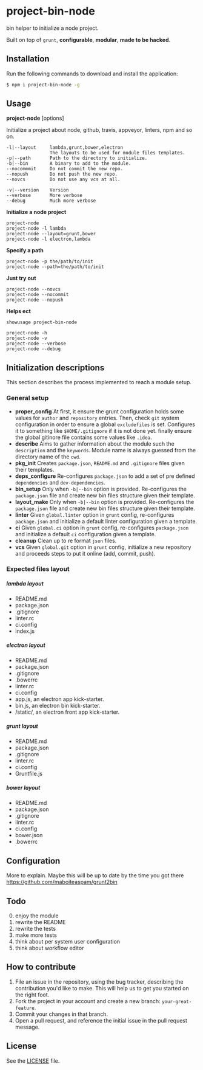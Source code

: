 # project-bin-node
bin helper to initialize a node project.

Built on top of `grunt`, __configurable__, __modular__, __made to be hacked__.


## Installation
Run the following commands to download and install the application:

```sh
$ npm i project-bin-node -g
```


## Usage

__project-node__ [options]

Initialize a project about node, github, travis, appveyor, linters, npm and so on.

    -l|--layout     lambda,grunt,bower,electron
                    The layouts to be used for module files templates.
    -p|--path       Path to the directory to initialize.
    -b|--bin        A binary to add to the module.
    --nocommmit     Do not commit the new repo.
    --nopush        Do not push the new repo.
    --novcs         Do not use any vcs at all.
    
    -v|--version    Version
    --verbose       More verbose
    --debug         Much more verbose


__Initialize a node project__

    project-node
    project-node -l lambda
    project-node --layout=grunt,bower
    project-node -l electron,lambda


__Specify a path__

    project-node -p the/path/to/init
    project-node --path=the/path/to/init


__Just try out__

    project-node --novcs
    project-node --nocommit
    project-node --nopush


__Helps ect__

    showusage project-bin-node
    
    project-node -h
    project-node -v
    project-node --verbose
    project-node --debug


## Initialization descriptions

This section describes the process implemented to reach a module setup.

### General setup

- __proper_config__ 
    At first, it ensure the grunt configuration holds some values for `author` and `repository` entries.
    Then, check `git` system configuration in order to ensure a global `excludefiles` is set. 
    Configures it to something like `$HOME/.gitignore` if it is not done yet.
    finally ensure the global gitinore file contains some values like `.idea`.
- __describe__
    Aims to gather information about the module such the `description` and the `keywords`.
    Module name is always guessed from the directory name of the `cwd`.
- __pkg_init__
    Creates `package.json`, `README.md` and `.gitignore` files given their templates.
- __deps_configure__
    Re-configures `package.json` to add a set of pre defined `dependencies` and `dev-dependencies`.
- __bin_setup__
    Only when `-b|--bin` option is provided. 
    Re-configures the `package.json` file and create new bin files structure given their template.
- __layout_make__
    Only when `-b|--bin` option is provided. 
    Re-configures the `package.json` file and create new bin files structure given their template.
- __linter__
    Given `global.linter` option in `grunt` config, re-configures `package.json` 
    and initialize a default linter configuration given a template.
- __ci__
    Given `global.ci` option in `grunt` config, re-configures `package.json` 
    and initialize a default `ci` configuration given a template.
- __cleanup__
    Clean up to re format `json` files.
- __vcs__
    Given `global.git` option in `grunt` config,
    initialize a new repository and proceeds steps to put it online (add, commit, push).


### Expected files layout

##### lambda layout
- README.md
- package.json
- .gitignore
- linter.rc
- ci.config
- index.js

##### electron layout
- README.md
- package.json
- .gitignore
- .bowerrc
- linter.rc
- ci.config
- app.js, an electron app kick-starter.
- bin.js, an electron bin kick-starter.
- /static/, an electron front app kick-starter.

##### grunt layout
- README.md
- package.json
- .gitignore
- linter.rc
- ci.config
- Gruntfile.js

##### bower layout
- README.md
- package.json
- .gitignore
- linter.rc
- ci.config
- bower.json
- .bowerrc

## Configuration

More to explain. Maybe this will be up to date by the time you got there https://github.com/maboiteaspam/grunt2bin


## Todo

0. enjoy the module
1. rewrite the README
2. rewrite the tests
3. make more tests
4. think about per system user configuration
5. think about workflow editor


## How to contribute

1. File an issue in the repository, using the bug tracker, describing the
   contribution you'd like to make. This will help us to get you started on the
   right foot.
2. Fork the project in your account and create a new branch:
   `your-great-feature`.
3. Commit your changes in that branch.
4. Open a pull request, and reference the initial issue in the pull request
   message.

## License
See the [LICENSE](./LICENSE) file.

